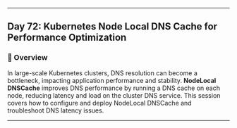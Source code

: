 ﻿---

## Day 72: Kubernetes Node Local DNS Cache for Performance Optimization

### 📘 Overview

In large-scale Kubernetes clusters, DNS resolution can become a bottleneck, impacting application performance and stability. **NodeLocal DNSCache** improves DNS performance by running a DNS cache on each node, reducing latency and load on the cluster DNS service. This session covers how to configure and deploy NodeLocal DNSCache and troubleshoot DNS latency issues.

---